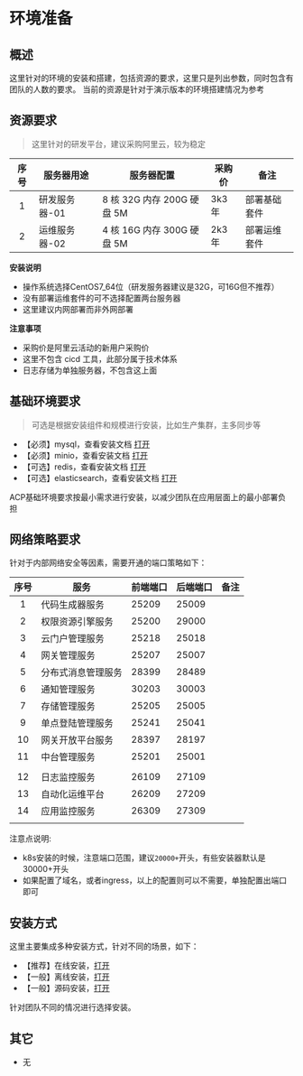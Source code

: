 # 环境准备

## 概述

这里针对的环境的安装和搭建，包括资源的要求，这里只是列出参数，同时包含有团队的人数的要求。
当前的资源是针对于演示版本的环境搭建情况为参考

## 资源要求

> 这里针对的研发平台，建议采购阿里云，较为稳定

| 序号 | 服务器用途     | 服务器配置                | 采购价 | 备注                                   |
| :--: | -------------- | ------------------------- | ------ | -------------------------------------- |
|  1   | 研发服务器-01 | 8 核 32G 内存 200G 硬盘 5M | 3k3 年 | 部署基础套件|
|  2   | 运维服务器-02 | 4 核 16G 内存 300G 硬盘 5M | 2k3 年 | 部署运维套件|

 **安装说明**
 - 操作系统选择CentOS7_64位（研发服务器建议是32G，可16G但不推荐）
 - 没有部署运维套件的可不选择配置两台服务器
 - 这里建议内网部署而非外网部署

**注意事项**

- 采购价是阿里云活动的新用户采购价
- 这里不包含 cicd 工具，此部分属于技术体系
- 日志存储为单独服务器，不包含这上面

## 基础环境要求

> 可选是根据安装组件和规模进行安装，比如生产集群，主多同步等

- 【必须】mysql，查看安装文档 [打开][mysql]
- 【必须】minio，查看安装文档 [打开][minio]
- 【可选】redis，查看安装文档 [打开][redis]
- 【可选】elasticsearch，查看安装文档 [打开][elasticsearch]

ACP基础环境要求按最小需求进行安装，以减少团队在应用层面上的最小部署负担

[mysql]: /operation/08_mysql/01_MySQL单点安装.md
[redis]: /operation/06_redis/01_Redis单点安装.md
[minio]: /operation/27_minio/01_MinIO单机安装.md
[elasticsearch]: /operation/22_elk/04_elk单机版本安装.md


## 网络策略要求

针对于内部网络安全等因素，需要开通的端口策略如下：

| 序号 | 服务               | 前端端口 | 后端端口 | 备注 |
|:----:|--------------------|----------|----------|------|
| 1    | 代码生成器服务     | 25209    | 25009    |      |
| 2    | 权限资源引擎服务   | 25200    | 29000    |      |
| 3    | 云门户管理服务     | 25218    | 25018    |      |
| 4    | 网关管理服务       | 25207    | 25007    |      |
| 5    | 分布式消息管理服务 | 28399    | 28489    |      |
| 6    | 通知管理服务       | 30203    | 30003    |      |
| 7    | 存储管理服务       | 25205    | 25005    |      |
| 9    | 单点登陆管理服务   | 25241    | 25041    |      |
| 10   | 网关开放平台服务   | 28397    | 28197    |      |
| 11   | 中台管理服务       | 25201    | 25001    |      |
|      |                    |          |          |
| 12   | 日志监控服务       | 26109    | 27109    |      |
| 13   | 自动化运维平台     | 26209    | 27209    |      |
| 14   | 应用监控服务       | 26309    | 27309    |      |
|      |                    |          |          |    |

注意点说明:
- k8s安装的时候，注意端口范围，建议`20000+`开头，有些安装器默认是30000+开头
- 如果配置了域名，或者ingress，以上的配置则可以不需要，单独配置出端口即可

## 安装方式

这里主要集成多种安装方式，针对不同的场景，如下：

- 【推荐】在线安装，[打开][online_install]
- 【一般】离线安装，[打开][offline_install]
- 【一般】源码安装，[打开][source_install]

针对团队不同的情况进行选择安装。

[online_install]: /operation/81_install/21_安装流程.md
[offline_install]: /operation/81_install/25_Docker单独安装.md
[source_install]: /operation/81_install/24_Jenkinsfile安装.md

## 其它

- 无
